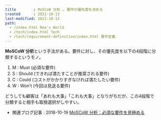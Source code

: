 ```yaml
---
title        : MoSCoW 分析 … 要件の優先度を決める
created      : 2021-10-13
last-modified: 2021-10-13
path:
  - /index.html Neo's World
  - /tech/index.html Tech
  - /tech/requirement-definition/index.html 要件定義
---
```


**MoSCoW 分析**という手法がある。要件に対し、その優先度を以下の4段階に分類するというモノ。

1. M : Must (必須な要件)
2. S : Should (できれば満たすことが推奨される要件)
3. C : Could (コストがかかりすぎなければ満たしたい要件)
4. W : Won't (今回は見送る要件)

どうしても顧客は「あれも大事」「これも大事」となりがちだが、この4段階で分類すると相手も取捨選択がしやすい。

- 関連ブログ記事 : 2018-10-19 [MoSCoW 分析：必須な要件を見極める](/blog/2018/10/19-01.html)
